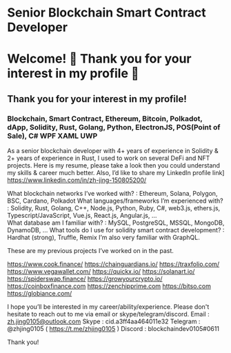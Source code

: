 # Senior Blockchain Smart Contract Developer
# Welcome!  💪    Thank you for your interest in my profile 👋
## Thank you for your interest in my profile!
### Blockchain, Smart Contract, Ethereum, Bitcoin, Polkadot, dApp, Solidity, Rust, Golang, Python, ElectronJS, POS(Point of Sale), C# WPF XAML UWP

As a senior blockchain developer with 4+ years of experience in Solidity & 2+ years of experience in Rust,  I used to work on several DeFi and NFT projects.
Here is my resume,  please take a look then you could understand my skills & career much better.
Also,  I’d like to share my LinkedIn profile link]
          https://www.linkedin.com/in/zh-jing-150805200/

What blockchain networks I’ve worked with?   : Ethereum,  Solana,  Polygon,  BSC,  Cardano,  Polkadot
What languages/frameworks I’m experienced with?  :  Solidity, Rust,  Golang, C++,     Node.js, Python, Ruby, C#,   web3.js, ethers.js,  Typescript/JavaScript, Vue.js, React.js, Angular.js,   …   
What database am I familiar with?   :   MySQL, PostgreSQL, MSSQL,           MongoDB, DynamoDB,  …
What tools do I use for solidity smart contract development?  :   Hardhat (strong), Truffle,  Remix
I’m also very familiar with  GraphQL.

These are my previous projects I’ve worked on in the past.

https://www.cook.finance/
https://chainguardians.io/
https://traxfolio.com/
https://www.vegawallet.com/
https://quickx.io/
https://solanart.io/
https://spiderswap.finance/
https://growyourcrypto.io/
https://coinboxfinance.com
https://zenchipprime.com
https://bitso.com
https://globiance.com/


I hope you’ll be interested in my career/ability/experience.
Please don't hesitate to reach out to me via email or skype/telegram/discord.
       Email :       zh.jing0105@outlook.com
       Skype :       cid.a3ff4aa464011e32
       Telegram :    @zhjing0105                (  https://t.me/zhjing0105 )
       Discord :     blockchaindev0105#0611
       
Thank you!

